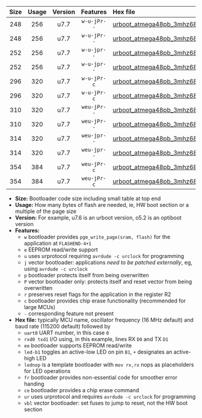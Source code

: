 |Size|Usage|Version|Features|Hex file|
|:-:|:-:|:-:|:-:|:--|
|248|256|u7.7|`w-u-jPr--`|[urboot_atmega48pb_3mhz6864_38400bps_uart0_rxd0_txd1_led+b5_ur_vbl.hex](https://raw.githubusercontent.com/stefanrueger/urboot.hex/main/mcus/atmega48pb/fcpu_3mhz6864/38400_bps/urboot_atmega48pb_3mhz6864_38400bps_uart0_rxd0_txd1_led+b5_ur_vbl.hex)|
|248|256|u7.7|`w-u-jPr--`|[urboot_atmega48pb_3mhz6864_38400bps_uart0_rxd0_txd1_lednop_ur_vbl.hex](https://raw.githubusercontent.com/stefanrueger/urboot.hex/main/mcus/atmega48pb/fcpu_3mhz6864/38400_bps/urboot_atmega48pb_3mhz6864_38400bps_uart0_rxd0_txd1_lednop_ur_vbl.hex)|
|252|256|u7.7|`w-u-jpr--`|[urboot_atmega48pb_3mhz6864_38400bps_uart0_rxd0_txd1_led+b5_fr_ur_vbl.hex](https://raw.githubusercontent.com/stefanrueger/urboot.hex/main/mcus/atmega48pb/fcpu_3mhz6864/38400_bps/urboot_atmega48pb_3mhz6864_38400bps_uart0_rxd0_txd1_led+b5_fr_ur_vbl.hex)|
|252|256|u7.7|`w-u-jpr--`|[urboot_atmega48pb_3mhz6864_38400bps_uart0_rxd0_txd1_lednop_fr_ur_vbl.hex](https://raw.githubusercontent.com/stefanrueger/urboot.hex/main/mcus/atmega48pb/fcpu_3mhz6864/38400_bps/urboot_atmega48pb_3mhz6864_38400bps_uart0_rxd0_txd1_lednop_fr_ur_vbl.hex)|
|296|320|u7.7|`w-u-jPr-c`|[urboot_atmega48pb_3mhz6864_38400bps_uart0_rxd0_txd1_led+b5_fr_ce_ur_vbl.hex](https://raw.githubusercontent.com/stefanrueger/urboot.hex/main/mcus/atmega48pb/fcpu_3mhz6864/38400_bps/urboot_atmega48pb_3mhz6864_38400bps_uart0_rxd0_txd1_led+b5_fr_ce_ur_vbl.hex)|
|296|320|u7.7|`w-u-jPr-c`|[urboot_atmega48pb_3mhz6864_38400bps_uart0_rxd0_txd1_lednop_fr_ce_ur_vbl.hex](https://raw.githubusercontent.com/stefanrueger/urboot.hex/main/mcus/atmega48pb/fcpu_3mhz6864/38400_bps/urboot_atmega48pb_3mhz6864_38400bps_uart0_rxd0_txd1_lednop_fr_ce_ur_vbl.hex)|
|310|320|u7.7|`weu-jPr--`|[urboot_atmega48pb_3mhz6864_38400bps_uart0_rxd0_txd1_ee_led+b5_ur_vbl.hex](https://raw.githubusercontent.com/stefanrueger/urboot.hex/main/mcus/atmega48pb/fcpu_3mhz6864/38400_bps/urboot_atmega48pb_3mhz6864_38400bps_uart0_rxd0_txd1_ee_led+b5_ur_vbl.hex)|
|310|320|u7.7|`weu-jPr--`|[urboot_atmega48pb_3mhz6864_38400bps_uart0_rxd0_txd1_ee_lednop_ur_vbl.hex](https://raw.githubusercontent.com/stefanrueger/urboot.hex/main/mcus/atmega48pb/fcpu_3mhz6864/38400_bps/urboot_atmega48pb_3mhz6864_38400bps_uart0_rxd0_txd1_ee_lednop_ur_vbl.hex)|
|314|320|u7.7|`weu-jpr--`|[urboot_atmega48pb_3mhz6864_38400bps_uart0_rxd0_txd1_ee_led+b5_fr_ur_vbl.hex](https://raw.githubusercontent.com/stefanrueger/urboot.hex/main/mcus/atmega48pb/fcpu_3mhz6864/38400_bps/urboot_atmega48pb_3mhz6864_38400bps_uart0_rxd0_txd1_ee_led+b5_fr_ur_vbl.hex)|
|314|320|u7.7|`weu-jpr--`|[urboot_atmega48pb_3mhz6864_38400bps_uart0_rxd0_txd1_ee_lednop_fr_ur_vbl.hex](https://raw.githubusercontent.com/stefanrueger/urboot.hex/main/mcus/atmega48pb/fcpu_3mhz6864/38400_bps/urboot_atmega48pb_3mhz6864_38400bps_uart0_rxd0_txd1_ee_lednop_fr_ur_vbl.hex)|
|354|384|u7.7|`weu-jPr-c`|[urboot_atmega48pb_3mhz6864_38400bps_uart0_rxd0_txd1_ee_led+b5_fr_ce_ur_vbl.hex](https://raw.githubusercontent.com/stefanrueger/urboot.hex/main/mcus/atmega48pb/fcpu_3mhz6864/38400_bps/urboot_atmega48pb_3mhz6864_38400bps_uart0_rxd0_txd1_ee_led+b5_fr_ce_ur_vbl.hex)|
|354|384|u7.7|`weu-jPr-c`|[urboot_atmega48pb_3mhz6864_38400bps_uart0_rxd0_txd1_ee_lednop_fr_ce_ur_vbl.hex](https://raw.githubusercontent.com/stefanrueger/urboot.hex/main/mcus/atmega48pb/fcpu_3mhz6864/38400_bps/urboot_atmega48pb_3mhz6864_38400bps_uart0_rxd0_txd1_ee_lednop_fr_ce_ur_vbl.hex)|

- **Size:** Bootloader code size including small table at top end
- **Usage:** How many bytes of flash are needed, ie, HW boot section or a multiple of the page size
- **Version:** For example, u7.6 is an urboot version, o5.2 is an optiboot version
- **Features:**
  + `w` bootloader provides `pgm_write_page(sram, flash)` for the application at `FLASHEND-4+1`
  + `e` EEPROM read/write support
  + `u` uses urprotocol requiring `avrdude -c urclock` for programming
  + `j` vector bootloader: applications *need to be patched externally*, eg, using `avrdude -c urclock`
  + `p` bootloader protects itself from being overwritten
  + `P` vector bootloader only: protects itself and reset vector from being overwritten
  + `r` preserves reset flags for the application in the register R2
  + `c` bootloader provides chip erase functionality (recommended for large MCUs)
  + `-` corresponding feature not present
- **Hex file:** typically MCU name, oscillator frequency (16 MHz default) and baud rate (115200 default) followed by
  + `uart0` UART number, in this case `0`
  + `rxd0 txd1` I/O using, in this example, lines RX `D0` and TX `D1`
  + `ee` bootloader supports EEPROM read/write
  + `led-b1` toggles an active-low LED on pin `B1`, `+` designates an active-high LED
  + `lednop` is a template bootloader with `mov rx,rx` nops as placeholders for LED operations
  + `fr` bootloader provides non-essential code for smoother error handing
  + `ce` bootloader provides a chip erase command
  + `ur` uses urprotocol and requires `avrdude -c urclock` for programming
  + `vbl` vector bootloader: set fuses to jump to reset, not the HW boot section
